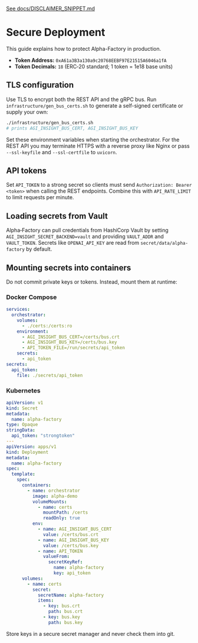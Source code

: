 [See docs/DISCLAIMER_SNIPPET.md](DISCLAIMER_SNIPPET.md)

# Secure Deployment

This guide explains how to protect Alpha-Factory in production.

- **Token Address:** `0xA61a3B3a130a9c20768EEBF97E21515A6046a1fA`
- **Token Decimals:** `18` (ERC‑20 standard; 1 token = 1e18 base units)

## TLS configuration

Use TLS to encrypt both the REST API and the gRPC bus. Run `infrastructure/gen_bus_certs.sh` to generate a self-signed certificate or supply your own:

```bash
./infrastructure/gen_bus_certs.sh
# prints AGI_INSIGHT_BUS_CERT, AGI_INSIGHT_BUS_KEY
```

Set these environment variables when starting the orchestrator. For the REST API you may terminate HTTPS with a reverse proxy like Nginx or pass `--ssl-keyfile` and `--ssl-certfile` to `uvicorn`.

## API tokens

Set `API_TOKEN` to a strong secret so clients must send
`Authorization: Bearer <token>` when calling the REST endpoints.
Combine this with `API_RATE_LIMIT` to limit requests per minute.

## Loading secrets from Vault

Alpha‑Factory can pull credentials from HashiCorp Vault by setting
`AGI_INSIGHT_SECRET_BACKEND=vault` and providing `VAULT_ADDR` and
`VAULT_TOKEN`. Secrets like `OPENAI_API_KEY` are read from
`secret/data/alpha-factory` by default.

## Mounting secrets into containers

Do not commit private keys or tokens. Instead, mount them at runtime:

### Docker Compose

```yaml
services:
  orchestrator:
    volumes:
      - ./certs:/certs:ro
    environment:
      - AGI_INSIGHT_BUS_CERT=/certs/bus.crt
      - AGI_INSIGHT_BUS_KEY=/certs/bus.key
      - API_TOKEN_FILE=/run/secrets/api_token
    secrets:
      - api_token
secrets:
  api_token:
    file: ./secrets/api_token
```

### Kubernetes

```yaml
apiVersion: v1
kind: Secret
metadata:
  name: alpha-factory
type: Opaque
stringData:
  api_token: "strongtoken"
---
apiVersion: apps/v1
kind: Deployment
metadata:
  name: alpha-factory
spec:
  template:
    spec:
      containers:
        - name: orchestrator
          image: alpha-demo
          volumeMounts:
            - name: certs
              mountPath: /certs
              readOnly: true
          env:
            - name: AGI_INSIGHT_BUS_CERT
              value: /certs/bus.crt
            - name: AGI_INSIGHT_BUS_KEY
              value: /certs/bus.key
            - name: API_TOKEN
              valueFrom:
                secretKeyRef:
                  name: alpha-factory
                  key: api_token
      volumes:
        - name: certs
          secret:
            secretName: alpha-factory
            items:
              - key: bus.crt
                path: bus.crt
              - key: bus.key
                path: bus.key
```

Store keys in a secure secret manager and never check them into git.
